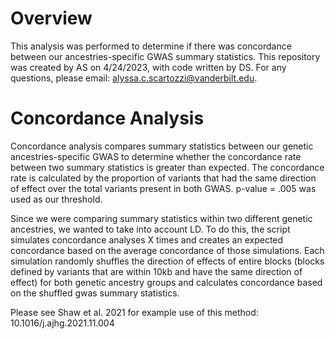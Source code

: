 # Overview
This analysis was performed to determine if there was concordance between our ancestries-specific GWAS summary statistics. This repository was created by AS on 4/24/2023, with code written by DS. For any questions, please email: alyssa.c.scartozzi@vanderbilt.edu. 

# Concordance Analysis
Concordance analysis compares summary statistics between our genetic ancestries-specific GWAS to determine whether the concordance rate between two summary statistics is greater than expected. The concordance rate is calculated by the proportion of variants that had the same direction of effect over the total variants present in both GWAS. p-value = .005 was used as our threshold. 

Since we were comparing summary statistics within two different genetic ancestries, we wanted to take into account LD. To do this, the script simulates concordance analyses X times and creates an expected concordance based on the average concordance of those simulations. Each simulation randomly shuffles the direction of effects of entire blocks (blocks defined by variants that are within 10kb and have the same direction of effect) for both genetic ancestry groups and calculates concordance based on the shuffled gwas summary statistics.

Please see Shaw et al. 2021 for example use of this method: 10.1016/j.ajhg.2021.11.004

